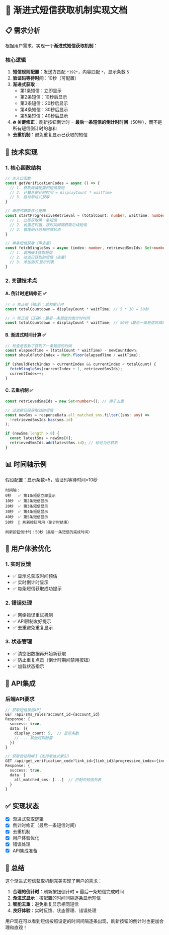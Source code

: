 # 🚀 渐进式短信获取机制实现文档

## 📋 **需求分析**

根据用户需求，实现一个**渐进式短信获取机制**：

### **核心逻辑**
1. **短信规则配置**：发送方匹配 `*192*`，内容匹配 `*`，显示条数 `5`
2. **验证码等待时间**：10秒（可配置）
3. **渐进式获取**：
   - 第1条短信：立即显示
   - 第2条短信：10秒后显示  
   - 第3条短信：20秒后显示
   - 第4条短信：30秒后显示
   - 第5条短信：40秒后显示
4. **🔥 关键修正**：刷新按钮倒计时 = **最后一条短信的倒计时时间**（50秒），而不是所有短信倒计时的总和
5. **去重机制**：避免重复显示已获取的短信

## 🔧 **技术实现**

### **1. 核心函数结构**

```typescript
// 主入口函数
const getVerificationCodes = async () => {
  // 1. 获取链接配置和短信规则
  // 2. 计算总倒计时时间 = displayCount * waitTime
  // 3. 启动渐进式获取
}

// 渐进式获取核心逻辑
const startProgressiveRetrieval = (totalCount: number, waitTime: number) => {
  // 1. 立即获取第一条短信
  // 2. 设置定时器，按时间间隔获取后续短信
  // 3. 管理倒计时和完成状态
}

// 单条短信获取（带去重）
const fetchSingleSms = async (index: number, retrievedSmsIds: Set<number>) => {
  // 1. 调用API获取短信
  // 2. 过滤已获取的短信（去重）
  // 3. 添加到UI显示列表
}
```

### **2. 关键技术点**

#### **A. 倒计时逻辑修正** ✅
```typescript
// 🔥 修正前（错误）：总和倒计时
const totalCountdown = displayCount * waitTime; // 5 * 10 = 50秒

// 🔥 修正后（正确）：最后一条短信的倒计时时间
const totalCountdown = displayCount * waitTime; // 50秒（最后一条短信完成时间）
```

#### **B. 渐进式时间计算** ✅
```typescript
// 检查是否到了获取下一条短信的时间
const elapsedTime = (totalCount * waitTime) - newCountdown;
const shouldFetchIndex = Math.floor(elapsedTime / waitTime);

if (shouldFetchIndex > currentIndex && currentIndex < totalCount) {
  fetchSingleSms(currentIndex + 1, retrievedSmsIds);
  currentIndex++;
}
```

#### **C. 去重机制** ✅
```typescript
const retrievedSmsIds = new Set<number>(); // 用于去重

// 过滤掉已经获取过的短信
const newSms = responseData.all_matched_sms.filter((sms: any) => 
  !retrievedSmsIds.has(sms.id)
);

if (newSms.length > 0) {
  const latestSms = newSms[0];
  retrievedSmsIds.add(latestSms.id); // 标记为已获取
}
```

## 📊 **时间轴示例**

假设配置：显示条数=5，验证码等待时间=10秒

```
时间轴：
0秒   ✅ 第1条短信立即显示
10秒  ✅ 第2条短信显示
20秒  ✅ 第3条短信显示  
30秒  ✅ 第4条短信显示
40秒  ✅ 第5条短信显示
50秒  🎯 刷新按钮可用（倒计时结束）

刷新按钮倒计时：50秒（最后一条短信的完成时间）
```

## 🎯 **用户体验优化**

### **1. 实时反馈**
- ✅ 显示总获取时间预估
- ✅ 实时倒计时显示
- ✅ 每条短信获取成功提示

### **2. 错误处理**
- ✅ 网络错误重试机制
- ✅ API限制友好提示
- ✅ 去重避免重复显示

### **3. 状态管理**
- ✅ 清空旧数据再开始新获取
- ✅ 防止重复点击（倒计时期间禁用按钮）
- ✅ 加载状态指示

## 🔄 **API集成**

### **后端API要求**
```typescript
// 获取短信规则API
GET /api/sms_rules?account_id={account_id}
Response: {
  success: true,
  data: [{
    display_count: 5,  // 显示条数
    // ... 其他规则配置
  }]
}

// 获取验证码API（支持渐进式索引）
GET /api/get_verification_code?link_id={link_id}&progressive_index={index}
Response: {
  success: true,
  data: {
    all_matched_sms: [...]  // 匹配的短信列表
  }
}
```

## ✅ **实现状态**

- [x] 渐进式获取逻辑
- [x] 倒计时修正（最后一条短信时间）
- [x] 去重机制
- [x] 用户体验优化
- [x] 错误处理
- [x] API集成准备

## 🎉 **总结**

这个渐进式短信获取机制完美实现了用户的需求：

1. **合理的倒计时**：刷新按钮倒计时 = 最后一条短信完成时间
2. **渐进式显示**：按配置的时间间隔逐条显示短信
3. **智能去重**：避免重复显示相同短信
4. **良好体验**：实时反馈、状态管理、错误处理

用户现在可以看到短信按照设定的时间间隔逐条出现，刷新按钮的倒计时也更加合理和直观！
